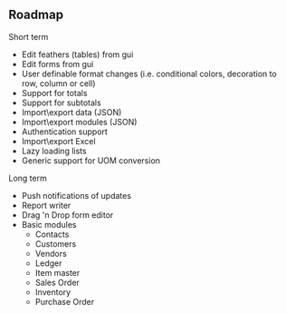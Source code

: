 Roadmap
-----------------------------------

Short term

* Edit feathers (tables) from gui
* Edit forms from gui
* User definable format changes (i.e. conditional colors, decoration to row, column or cell)
* Support for totals
* Support for subtotals
* Import\export data (JSON)
* Import\export modules (JSON)
* Authentication support
* Import\export Excel
* Lazy loading lists
* Generic support for UOM conversion

Long term

* Push notifications of updates
* Report writer
* Drag 'n Drop form editor
* Basic modules
  - Contacts
  - Customers
  - Vendors
  - Ledger
  - Item master
  - Sales Order
  - Inventory
  - Purchase Order
